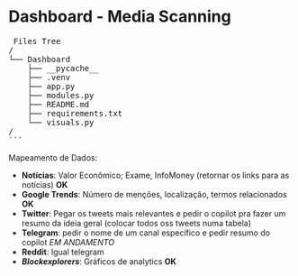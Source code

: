 # Dashboard - Media Scanning

<pre> Files Tree
/
└── Dashboard
    ├── __pycache__
    ├── .venv
    ├── app.py
    ├── modules.py
    ├── README.md
    ├── requirements.txt
    └── visuals.py
/
``` </pre>

Mapeamento de Dados:

*   **Notícias**: Valor Econômico; Exame, InfoMoney (retornar os links para as notícias) **OK**
*   **Google Trends**: Número de menções, localização, termos relacionados **OK**
*   **Twitter**: Pegar os tweets mais relevantes e pedir o copilot pra fazer um resumo da ideia geral (colocar todos oss tweets numa tabela)
*   **Telegram**: pedir o nome de um canal específico e pedir resumo do copilot *EM ANDAMENTO*
*   **Reddit**: Igual telegram
*   _**Blockexplorers**_: Gráficos de analytics **OK**
